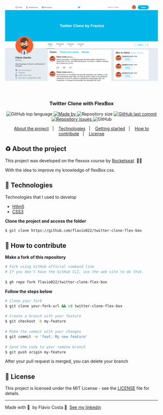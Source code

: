 <h1 align="center">
  <img src=".github/twitter.png" alt="Twitter"><br /><br />
</h1>
<h3 align="center">
 Twitter Clone with FlexBox
</h3>

<p align="center">
  <img alt="GitHub top language" src="https://img.shields.io/github/languages/top/flavio022/twitter-clone-flex-box?color=%3bb9e3">

  <a href="https://www.linkedin.com/in/flávio-silva-da-costa-35535710b">
    <img alt="Made by" src="https://img.shields.io/badge/made%20by-flavio%20costa-%2334CB79">
  </a>
  
  <img alt="Repository size" src="https://img.shields.io/github/repo-size/flavio022/twitter-clone-flex-box?color=%3bb9e3">
  
  <a href="https://github.com/flavio022/twitter-clone-flex-box/commits/master">
    <img alt="GitHub last commit" src="https://img.shields.io/github/last-commit/flavio022/twitter-clone-flex-box?color=%3bb9e3">
  </a>
  
  <a href="https://github.com/flavio022/twitter-clone-flex-box/issues">
    <img alt="Repository issues" src="https://img.shields.io/github/issues/flavio022/twitter-clone-flex-box/color=%3bb9e3">
  </a>
  
  <img alt="GitHub" src="https://img.shields.io/github/license/flavio022/twitter-clone-flex-box?color=%2334CB79">
</p>

<p align="center">
  <a href="#recycle-about-the-project">About the project</a>&nbsp;&nbsp;&nbsp;|&nbsp;&nbsp;&nbsp;
  <a href="#-technologies">Technologies</a>&nbsp;&nbsp;&nbsp;|&nbsp;&nbsp;&nbsp;
  <a href="#-getting-started">Getting started</a>&nbsp;&nbsp;&nbsp;|&nbsp;&nbsp;&nbsp;
  <a href="#-how-to-contribute">How to contribute</a>&nbsp;&nbsp;&nbsp;|&nbsp;&nbsp;&nbsp;
  <a href="#-license">License</a>
</p>

## :recycle: About the project

This project was developed on the flexxox course by [Rocketseat](https://rocketseat.com.br/) &nbsp;🚀💜

With the idea to improve my knowledge of flexBox css.

## 🚀 Technologies

Technologies that I used to develop

- [Htlm5](https://www.w3schools.com/tags/tag_doctype.asp)
- [CSS3](https://www.w3schools.com/css/)

**Clone the project and access the folder**

```bash
$ git clone https://github.com/flavio022/twitter-clone-flex-box
```

## 🤔 How to contribute

**Make a fork of this repository**

```bash
# Fork using GitHub official command line
# If you don't have the GitHub CLI, use the web site to do that.

$ gh repo fork flavio022/twitter-clone-flex-box
```

**Follow the steps below**

```bash
# Clone your fork
$ git clone your-fork-url && cd twitter-clone-flex-box

# Create a branch with your feature
$ git checkout -b my-feature

# Make the commit with your changes
$ git commit -m 'feat: My new feature'

# Send the code to your remote branch
$ git push origin my-feature
```

After your pull request is merged, you can delete your branch

## 📝 License

This project is licensed under the MIT License - see the [LICENSE](LICENSE) file for details.

---

Made with 💜&nbsp; by Flávio Costa 👋 &nbsp;[See my linkedin](https://www.linkedin.com/in/flávio-silva-da-costa-35535710b)
